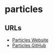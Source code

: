 # particles

## URLs

* [Particles Website](https://vincentgarreau.com/particles.js)
* [Particles GitHub](https://github.com/VincentGarreau/particles.js)